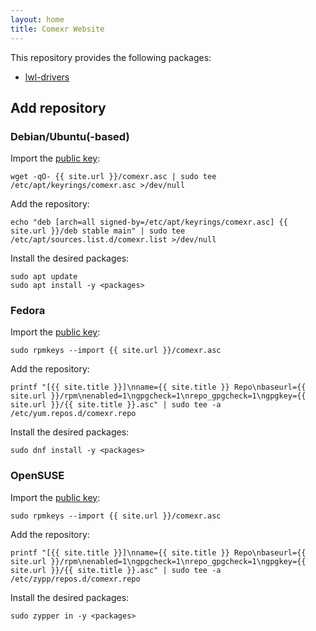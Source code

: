 ```yaml
---
layout: home
title: Comexr Website
---
```

This repository provides the following packages:
- [lwl-drivers](https://github.com/comexr/lwl-drivers)

## Add repository

### Debian/Ubuntu(-based)
Import the [public key](comexr.asc):
```
wget -qO- {{ site.url }}/comexr.asc | sudo tee /etc/apt/keyrings/comexr.asc >/dev/null
```
Add the repository:
```
echo "deb [arch=all signed-by=/etc/apt/keyrings/comexr.asc] {{ site.url }}/deb stable main" | sudo tee /etc/apt/sources.list.d/comexr.list >/dev/null
```
Install the desired packages:
```
sudo apt update
sudo apt install -y <packages>
```

### Fedora
Import the [public key](comexr.asc):
```
sudo rpmkeys --import {{ site.url }}/comexr.asc
```
Add the repository:
```
printf "[{{ site.title }}]\nname={{ site.title }} Repo\nbaseurl={{ site.url }}/rpm\nenabled=1\ngpgcheck=1\nrepo_gpgcheck=1\ngpgkey={{ site.url }}/{{ site.title }}.asc" | sudo tee -a /etc/yum.repos.d/comexr.repo
```
Install the desired packages:
```
sudo dnf install -y <packages>
```

### OpenSUSE
Import the [public key](comexr.asc):
```
sudo rpmkeys --import {{ site.url }}/comexr.asc
```
Add the repository:
```
printf "[{{ site.title }}]\nname={{ site.title }} Repo\nbaseurl={{ site.url }}/rpm\nenabled=1\ngpgcheck=1\nrepo_gpgcheck=1\ngpgkey={{ site.url }}/{{ site.title }}.asc" | sudo tee -a /etc/zypp/repos.d/comexr.repo
```
Install the desired packages:
```
sudo zypper in -y <packages>
```
